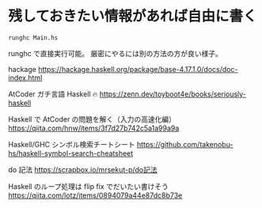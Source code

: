 # 残しておきたい情報があれば自由に書く

`runghc Main.hs`

runghc で直接実行可能。
厳密にやるには別の方法の方が良い様子。

hackage
https://hackage.haskell.org/package/base-4.17.1.0/docs/doc-index.html

AtCoder ガチ言語 Haskell 🔥
https://zenn.dev/toyboot4e/books/seriously-haskell

Haskell で AtCoder の問題を解く（入力の高速化編）
https://qiita.com/hnw/items/3f7d27b742c5a1a99a9a

Haskell/GHC シンボル検索チートシート
https://github.com/takenobu-hs/haskell-symbol-search-cheatsheet

do 記法
https://scrapbox.io/mrsekut-p/do記法

Haskell のループ処理は flip fix でだいたい書けそう
https://qiita.com/lotz/items/0894079a44e87dc8b73e
